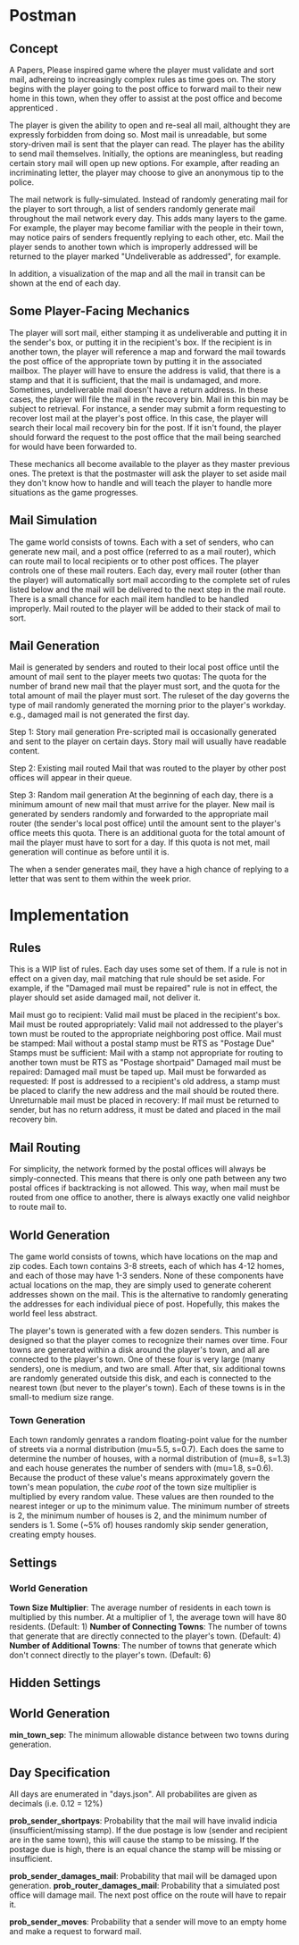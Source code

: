 # Postman

## Concept
A Papers, Please inspired game where the player must validate and sort mail, adhereing to increasingly complex rules as time goes on. The story begins with the player going to the post office to forward mail to their new home in this town, when they offer to assist at the post office and become apprenticed .

The player is given the ability to open and re-seal all mail, althought they are expressly forbidden from doing so. Most mail is unreadable, but some story-driven mail is sent that the player can read. The player has the ability to send mail themselves. Initially, the options are meaningless, but reading certain story mail will open up new options. For example, after reading an incriminating letter, the player may choose to give an anonymous tip to the police.

The mail network is fully-simulated. Instead of randomly generating mail for the player to sort through, a list of senders randomly generate mail throughout the mail network every day. This adds many layers to the game. For example, the player may become familiar with the people in their town, may notice pairs of senders frequently replying to each other, etc. Mail the player sends to another town which is improperly addressed will be returned to the player marked "Undeliverable as addressed", for example.

In addition, a visualization of the map and all the mail in transit can be shown at the end of each day.

## Some Player-Facing Mechanics
The player will sort mail, either stamping it as undeliverable and putting it in the sender's box, or putting it in the recipient's box. If the recipient is in another town, the player will reference a map and forward the mail towards the post office of the appropriate town by putting it in the associated mailbox. The player will have to ensure the address is valid, that there is a stamp and that it is sufficient, that the mail is undamaged, and more. Sometimes, undeliverable mail doesn't have a return address. In these cases, the player will file the mail in the recovery bin. Mail in this bin may be subject to retrieval. For instance, a sender may submit a form requesting to recover lost mail at the player's post office. In this case, the player will search their local mail recovery bin for the post. If it isn't found, the player should forward the request to the post office that the mail being searched for would have been forwarded to.

These mechanics all become available to the player as they master previous ones. The pretext is that the postmaster will ask the player to set aside mail they don't know how to handle and will teach the player to handle more situations as the game progresses.

## Mail Simulation
The game world consists of towns. Each with a set of senders, who can generate new mail, and a post office (referred to as a mail router), which can route mail to local recipients or to other post offices. The player controls one of these mail routers.
Each day, every mail router (other than the player) will automatically sort mail according to the complete set of rules listed below and the mail will be delivered to the next step in the mail route. There is a small chance for each mail item handled to be handled improperly. Mail routed to the player will be added to their stack of mail to sort.

## Mail Generation
Mail is generated by senders and routed to their local post office until the amount of mail sent to the player meets two quotas:
The quota for the number of brand new mail that the player must sort, and
the quota for the total amount of mail the player must sort.
The ruleset of the day governs the type of mail randomly generated the morning prior to the player's workday. e.g., damaged mail is not generated the first day.

Step 1: Story mail generation
Pre-scripted mail is occasionally generated and sent to the player on certain days. Story mail will usually have readable content.

Step 2: Existing mail routed
Mail that was routed to the player by other post offices will appear in their queue.

Step 3: Random mail generation
At the beginning of each day, there is a minimum amount of new mail that must arrive for the player. New mail is generated by senders randomly and forwarded to the appropriate mail router (the sender's local post office) until the amount sent to the player's office meets this quota. There is an additional guota for the total amount of mail the player must have to sort for a day. If this quota is not met, mail generation will continue as before until it is.

The when a sender generates mail, they have a high chance of replying to a letter that was sent to them within the week prior.

# Implementation

## Rules
This is a WIP list of rules. Each day uses some set of them. If a rule is not in effect on a given day, mail matching that rule should be set aside.
For example, if the "Damaged mail must be repaired" rule is not in effect, the player should set aside damaged mail, not deliver it.

Mail must go to recipient: Valid mail must be placed in the recipient's box.
Mail must be routed appropriately: Valid mail not addressed to the player's town must be routed to the appropriate neighboring post office.
Mail must be stamped: Mail without a postal stamp must be RTS as "Postage Due"
Stamps must be sufficient: Mail with a stamp not appropriate for routing to another town must be RTS as "Postage shortpaid"
Damaged mail must be repaired: Damaged mail must be taped up.
Mail must be forwarded as requested: If post is addressed to a recipient's old address, a stamp must be placed to clarify the new address and the mail should be routed there.
Unreturnable mail must be placed in recovery: If mail must be returned to sender, but has no return address, it must be dated and placed in the mail recovery bin.

## Mail Routing
For simplicity, the network formed by the postal offices will always be simply-connected. This means that there is only one path between any two postal offices if backtracking is not allowed. This way, when mail must be routed from one office to another, there is always exactly one valid neighbor to route mail to.

## World Generation
The game world consists of towns, which have locations on the map and zip codes. Each town contains 3-8 streets, each of which has 4-12 homes, and each of those may have 1-3 senders. None of these components have actual locations on the map, they are simply used to generate coherent addresses shown on the mail. This is the alternative to randomly generating the addresses for each individual piece of post. Hopefully, this makes the world feel less abstract.

The player's town is generated with a few dozen senders. This number is designed so that the player comes to recognize their names over time. Four towns are generated within a disk around the player's town, and all are connected to the player's town. One of these four is very large (many senders), one is medium, and two are small. After that, six additional towns are randomly generated outside this disk, and each is connected to the nearest town (but never to the player's town). Each of these towns is in the small-to medium size range.

### Town Generation
Each town randomly genrates a random floating-point value for the number of streets via a normal distribution (mu=5.5, s=0.7). Each does the same to determine the number of houses, with a normal distribution of (mu=8, s=1.3) and each house generates the number of senders with (mu=1.8, s=0.6). Because the product of these value's means approximately govern the town's mean population, the *cube root* of the town size multiplier is multiplied by every random value. These values are then rounded to the nearest integer or up to the minimum value. The minimum number of streets is 2, the minimum number of houses is 2, and the minimum number of senders is 1. Some (~5% of) houses randomly skip sender generation, creating empty houses.

## Settings

### World Generation
**Town Size Multiplier**: The average number of residents in each town is multiplied by this number. At a multiplier of 1, the average town will have 80 residents. (Default: 1)
**Number of Connecting Towns**: The number of towns that generate that are directly connected to the player's town. (Default: 4)
**Number of Additional Towns**: The number of towns that generate which don't connect directly to the player's town. (Default: 6)

## Hidden Settings

## World Generation
**min_town_sep**: The minimum allowable distance between two towns during generation.

## Day Specification

All days are enumerated in "days.json". All probabilites are given as decimals (i.e. 0.12 = 12%)

**prob_sender_shortpays**: Probability that the mail will have invalid indicia (insufficient/missing stamp). If the due postage is low (sender and recipient are in the same town), this will cause the stamp to be missing. If the postage due is high, there is an equal chance the stamp will be missing or insufficient.

**prob_sender_damages_mail**: Probability that mail will be damaged upon generation.
**prob_router_damages_mail**: Probability that a simulated post office will damage mail. The next post office on the route will have to repair it.

**prob_sender_moves**: Probability that a sender will move to an empty home and make a request to forward mail.